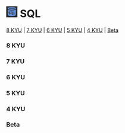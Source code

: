 # [![CodeWars](https://raw.githubusercontent.com/stephencarrera/Codewars/master/Assets/sql.png)](SQL/SQL.md) SQL

[8 KYU](#8KYU) | [7 KYU](#7KYU) | [6 KYU](#6KYU) | [5 KYU](#5KYU) | [4 KYU](#4KYU) | [Beta](#BETA)


### <a name="8KYU">8 KYU</a>

### <a name="7KYU">7 KYU</a>

### <a name="6KYU">6 KYU</a>

### <a name="5KYU">5 KYU</a>

### <a name="4KYU">4 KYU</a>

### <a name="Beta">Beta</a>